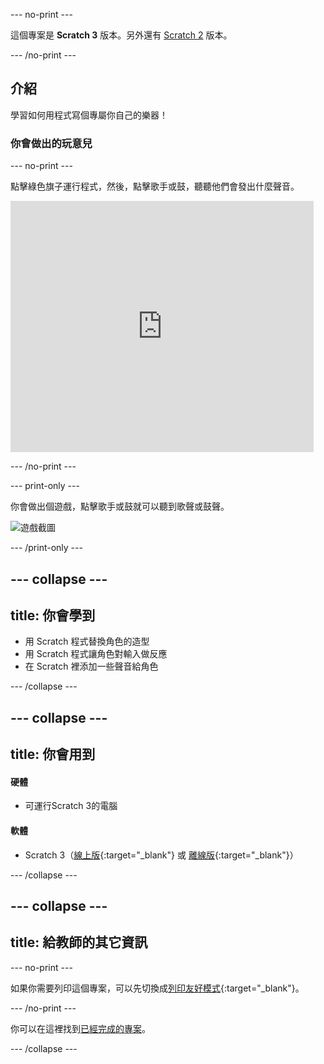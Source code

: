 --- no-print ---

這個專案是 **Scratch 3** 版本。另外還有 [Scratch 2](https://projects.raspberrypi.org/en/projects/rock-band-scratch2) 版本。

--- /no-print ---

## 介紹

學習如何用程式寫個專屬你自己的樂器！

### 你會做出的玩意兒

--- no-print ---

點擊綠色旗子運行程式，然後，點擊歌手或鼓，聽聽他們會發出什麼聲音。

<div class="scratch-preview">
  <iframe allowtransparency="true" width="485" height="402" src="https://scratch.mit.edu/projects/embed/276872220/?autostart=false" frameborder="0" scrolling="no"></iframe>
</div>

--- /no-print ---

--- print-only ---

你會做出個遊戲，點擊歌手或鼓就可以聽到歌聲或鼓聲。

![遊戲截圖](images/demo.png)

--- /print-only ---

--- collapse ---
---
title: 你會學到
---
+ 用 Scratch 程式替換角色的造型
+ 用 Scratch 程式讓角色對輸入做反應
+ 在 Scratch 裡添加一些聲音給角色

--- /collapse ---

--- collapse ---
---
title: 你會用到
---
#### 硬體

+ 可運行Scratch 3的電腦

#### 軟體

+ Scratch 3（[線上版](https://rpf.io/scratchon){:target="_blank"} 或 [離線版](https://rpf.io/scratchoff){:target="_blank"}）

--- /collapse ---

--- collapse ---
---
title: 給教師的其它資訊
---
--- no-print ---

如果你需要列印這個專案，可以先切換成[列印友好模式](https://projects.raspberrypi.org/zh-TW/projects/rock-band/print){:target="_blank"}。

--- /no-print ---

你可以在這裡找到[已經完成的專案](https://rpf.io/p/zh-TW/rock-band-get)。

--- /collapse ---